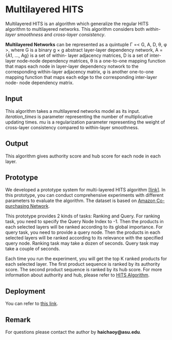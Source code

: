 # Multilayered HITS

Multilayered HITS is an algorithm which generalize the regular HITS algorithm to multilayered networks. This algorithm considers both *within-layer smoothness* and *cross-layer consistency*.

**Multilayered Networks** can be represented as a quintuple Γ =< G, A, D, θ, φ >, where G is a binary g × g abstract layer-layer dependency network, A = {A1, ..., Ag} is a set of within- layer adjacency matrices, D is a set of inter-layer node-node dependency matrices, θ is a one-to-one mapping function that maps each node in layer-layer dependency notwork to the corresponding within-layer adjacency matrix, φ is another one-to-one mapping function that maps each edge to the corresponding inter-layer node- node dependency matrix.

## Input
This algorithm takes a multilayered networks model as its input. *iteration_times* is parameter representing the number of multiplicative updating times. *mu* is a regularization parameter representing the weight of cross-layer consistency compared to within-layer smoothness. 

## Output
This algorithm gives authority score and hub score for each node in each layer.

## Prototype
We developed a prototype system for multi-layered HITS algorithm [[link]](http://thesis.haichaoy.com/). In this prototype, you can conduct comprehensive experiments with different parameters to evaluate the algorithm. The dataset is based on [Amazon Co-purchasing Network](http://snap.stanford.edu/data/com-Amazon.html).

This prototype provides 2 kinds of tasks: Ranking and Query. For ranking task, you need to specify the Query Node Index to -1. Then the products in each selected layers will be ranked according to its global importance. For query task, you need to provide a query node. Then the products in each selected layers will be ranked according to its relevance with the specified query node. Ranking task may take a dozen of seconds. Query task may take a couple of seconds.

Each time you run the experiment, you will get the top K ranked products for each selected layer. The first product sequence is ranked by its authority score. The second product sequence is ranked by its hub score. For more information about authority and hub, please refer to [HITS Algorithm](https://en.wikipedia.org/wiki/HITS_algorithm).

## Deployment
You can refer to [this link](https://progblog.io/How-to-deploy-a-Flask-App-to-Heroku/).

## Remark
For questions please contact the author by __haichaoy@asu.edu__.